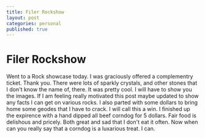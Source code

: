 ```yaml
---
title: Filer Rockshow
layout: post
categories: personal
published: true 
---
```

# Filer Rockshow

Went to a Rock showcase today.  I was graciously offered a complementry ticket. Thank you. There were lots of sparkly crystals, and other stones that I don't know the name of, there.  It was pretty cool. I will have to show you the images.  If I am feeling really motivated this post maybe updated to show any facts I can get on various rocks.  I also parted with some dollars to bring home some geodes that I have to crack. I will call this a win.  I finished up the expirence with a hand dipped all beef corndog for 5 dollars. Fair food is delishous and pricely. Both great and sad that I don't eat it often. Now when can you really say that a corndog is a luxarious treat. I can.
